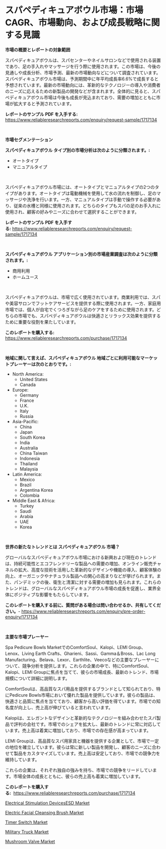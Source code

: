 <p><h1>スパペディキュアボウル市場：市場CAGR、市場動向、および成長戦略に関する見識</h1></p><p><strong>市場の概要とレポートの対象範囲</strong></p>
<p><p>スパペディキュアボウルは、スパセンターやネイルサロンなどで使用される装置であり、足の手入れやマッサージを行う際に使用されます。この市場は、今後の見通しや成長分析、市場予測、最新の市場動向などについて調査されています。スパペディキュアボウル市場は、予測期間中に年平均成長率6.6%で成長すると予想されています。最新の市場動向には、革新的なテクノロジーの導入や消費者のニーズに応えるための新製品の開発などが含まれます。全体的に見ると、スパペディキュアボウル市場は今後も成長が見込まれており、需要の増加とともに市場が拡大すると予測されています。</p></p>
<p><strong>レポートのサンプル PDF を入手する:</strong> <a href="https://www.reliableresearchreports.com/enquiry/request-sample/1717134">https://www.reliableresearchreports.com/enquiry/request-sample/1717134</a></p>
<p>&nbsp;</p>
<p><strong>市場セグメンテーション</strong></p>
<p><strong>スパペディキュアボウル タイプ別の市場分析は次のように分類されます。:</strong></p>
<p><ul><li>オートタイプ</li><li>マニュアルタイプ</li></ul></p>
<p>&nbsp;</p>
<p><p>スパペディキュアボウル市場には、オートタイプとマニュアルタイプの2つのタイプがあります。オートタイプは電動機械を使用して水の流れを制御し、足のマッサージや洗浄を行います。一方、マニュアルタイプは手動で操作する必要があり、従来の水槽と同様に使用されます。どちらのタイプもスパの足のお手入れに使用され、顧客の好みやニーズに合わせて選択することができます。</p></p>
<p><strong>レポートのサンプル PDF を入手する:</strong>&nbsp;<a href="https://www.reliableresearchreports.com/enquiry/request-sample/1717134">https://www.reliableresearchreports.com/enquiry/request-sample/1717134</a></p>
<p>&nbsp;</p>
<p><strong> スパペディキュアボウル アプリケーション別の市場産業調査は次のように分類されます。:</strong></p>
<p><ul><li>商用利用</li><li>ホームユース</li></ul></p>
<p>&nbsp;</p>
<p><p>スパペディキュアボウルは、市場で広く使用されています。商業利用では、スパや美容サロンでフットケアサービスを提供する際に使用されます。一方、家庭用市場では、個人が自宅でくつろぎながら足のケアをするために使用されます。どちらの市場でも、スパペディキュアボウルは快適さとリラックス効果を提供するために重要な役割を果たしています。</p></p>
<p><strong>このレポートを購入する:</strong>&nbsp; <a href="https://www.reliableresearchreports.com/purchase/1717134">https://www.reliableresearchreports.com/purchase/1717134</a></p>
<p>&nbsp;</p>
<p><strong>地域に関して言えば、スパペディキュアボウル 地域ごとに利用可能なマーケットプレーヤーは次のとおりです。:</strong></p>
<p><ul>
    <li>
        North America:
        <ul>
            <li>United States</li>
            <li>Canada</li>
        </ul>
    </li>
    <li>
        Europe:
        <ul>
            <li>Germany</li>
            <li>France</li>
            <li>U.K.</li>
            <li>Italy</li>
            <li>Russia</li>
        </ul>
    </li>
    <li>
        Asia-Pacific:
        <ul>
            <li>China</li>
            <li>Japan</li>
            <li>South Korea</li>
            <li>India</li>
            <li>Australia</li>
            <li>China Taiwan</li>
            <li>Indonesia</li>
            <li>Thailand</li>
            <li>Malaysia</li>
        </ul>
    </li>
    <li>
        Latin America:
        <ul>
            <li>Mexico</li>
            <li>Brazil</li>
            <li>Argentina Korea</li>
            <li>Colombia</li>
        </ul>
    </li>
    <li>
        Middle East & Africa:
        <ul>
            <li>Turkey</li>
            <li>Saudi</li>
            <li>Arabia</li>
            <li>UAE</li>
            <li>Korea</li>
        </ul>
    </li>
    </ul></p>
<p>&nbsp;</p>
<p><strong>世界の新たなトレンドとは スパペディキュアボウル 市場？</strong></p>
<p><p>グローバルなスパペディキュアボウル市場における新興および現在のトレンドは、持続可能性とエコフレンドリーな製品への需要の増加、オンライン販売チャネルの拡大、高度な技術を活用した革新的なデザインや機能の導入、顧客体験の向上、オーガニックやナチュラル製品への関心の高まりなどが挙げられます。また、パンデミックの後、衛生と清潔に対する需要の増加も見られます。これらのトレンドは、グローバルなスパペディキュアボウル市場の成長を促進し、業界全体にポジティブな影響をもたらしています。</p></p>
<p><strong>このレポートを購入する前に、質問がある場合は問い合わせるか、共有してください。</strong>- <a href="https://www.reliableresearchreports.com/enquiry/pre-order-enquiry/1717134">https://www.reliableresearchreports.com/enquiry/pre-order-enquiry/1717134</a></p>
<p>&nbsp;</p>
<p><strong>主要な市場プレーヤー</strong></p>
<p><p>Spa Pedicure Bowls MarketでのComfortSoul、Kalopi、LEMI Group、Lenox、Living Earth Crafts、Gharieni、Sassi、Gamma＆Bross、Lac Long Manufacturing、Belava、Lexor、Earthlite、Veecoなどの主要なプレーヤーについて、競争分析を提供します。これらの企業の中で、特にComfortSoul、Kalopi、LEMI Groupに焦点を当てて、彼らの市場成長、最新のトレンド、市場規模について詳細に説明します。</p><p>ComfortSoulは、高品質なスパ用品を提供するブランドとして知られており、特にPedicure Bowls市場において優れた製品を提供しています。彼らの製品は、快適さと品質に焦点を当てており、顧客から高い評価を得ています。市場での知名度が向上し、売上高が伸びていると言われています。</p><p>Kalopiは、エレガントなデザインと革新的なテクノロジーを組み合わせたスパ製品で評判の会社です。市場でのシェアを拡大し、最新のトレンドに常に対応しています。売上高は着実に増加しており、市場での存在感が高まっています。</p><p>LEMI Groupは、高品質なスパ用家具と機器を提供する企業として、市場で一定の地位を確立しています。彼らは常に新しい製品を開発し、顧客のニーズに合わせて製品をカスタマイズしています。売上高は安定しており、市場での競争力を維持しています。</p><p>これらの企業は、それぞれ独自の強みを持ち、市場での競争をリードしています。市場全体の成長とともに、彼らの売上高も着実に増加しています。</p></p>
<p><strong>このレポートを購入する:</strong>&nbsp;&nbsp;<a href="https://www.reliableresearchreports.com/purchase/1717134">https://www.reliableresearchreports.com/purchase/1717134</a></p>
<p><p><a href="https://issuu.com/reportprime-2/docs/electrical-stimulation-devicesesd-market-size-2030">Electrical Stimulation DevicesESD Market</a></p><p><a href="https://github.com/dringals/Market-Research-Report-List-3/blob/main/electric-facial-cleansing-brush-market.md">Electric Facial Cleansing Brush Market</a></p><p><a href="https://view.publitas.com/reportprime-1/timer-switch-market-research-report-unlocks-analysis-on-the-market-financial-status-market-size-and-market-revenue-upto-2031/">Timer Switch Market</a></p><p><a href="https://bubble-tree-ea4.notion.site/Military-Truck-Market-Size-Share-Trends-Analysis-Report-By-Application-Regional-Outlook-Competi-577b2b1c583247b2afddbfa5190f9230">Military Truck Market</a></p><p><a href="https://view.publitas.com/reportprime-1/mushroom-valve-market-size-reflecting-a-forecast-till-2031-market-by-type-by-application-and-by-geography/">Mushroom Valve Market</a></p></p>